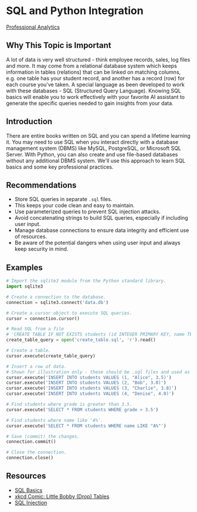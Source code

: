 # SQL and Python Integration

[Professional Analytics](https://github.com/denisecase/pro-analytics)

## Why This Topic is Important

A lot of data is very well structured - think employee records, sales, log files and more.
It may come from a relational database system which keeps information in tables (relations) that can be linked on matching columns, e.g. one table has your student record, and another has a record (row) for each course you've taken. A special language as been developed to work with these databases - SQL (Structured Query Language).
Knowing SQL basics will enable you to work effectively with your favorite AI assistant to generate the specific queries needed to gain insights from your data.

## Introduction

There are entire books written on SQL and you can spend a lifetime learning it.
You may need to use SQL when you interact directly with a database management system (DBMS) like MySQL, PostgreSQL, or Microsoft SQL Server.
With Python, you can also create and use file-based databases without any additional DBMS system.
We'll use this approach to learn SQL basics and some key professional practices.

## Recommendations

- Store SQL queries in separate `.sql` files.
- This keeps your code clean and easy to maintain.
- Use parameterized queries to prevent SQL injection attacks.
- Avoid concatenating strings to build SQL queries, especially if including user input.
- Manage database connections to ensure data integrity and efficient use of resources.
- Be aware of the potential dangers when using user input and always keep security in mind.

## Examples

```python
# Import the sqlite3 module from the Python standard library.
import sqlite3

# Create a connection to the database.
connection = sqlite3.connect('data.db')

# Create a cursor object to execute SQL queries.
cursor = connection.cursor()

# Read SQL from a file
# 'CREATE TABLE IF NOT EXISTS students (id INTEGER PRIMARY KEY, name TEXT, grade REAL)'
create_table_query = open('create_table.sql', 'r').read()

# Create a table.
cursor.execute(create_table_query)

# Insert a row of data.
# Shown for illustration only - these should be .sql files and used as shown above.
cursor.execute('INSERT INTO students VALUES (1, "Alice", 3.5)')
cursor.execute('INSERT INTO students VALUES (2, "Bob", 3.0)')
cursor.execute('INSERT INTO students VALUES (3, "Charlie", 3.8)')
cursor.execute('INSERT INTO students VALUES (4, "Denise", 4.0)')

# Find students where grade is greater than 3.5.
cursor.execute('SELECT * FROM students WHERE grade > 3.5')

# Find students where name like 'A%'.
cursor.execute('SELECT * FROM students WHERE name LIKE "A%"')

# Save (commit) the changes.
connection.commit()

# Close the connection.
connection.close()
```

## Resources

- [SQL Basics](https://www.w3schools.com/sql/sql_intro.asp)
- [xkcd Comic: Little Bobby (Drop) Tables](https://xkcd.com/327/)
- [SQL Injection](https://www.w3schools.com/sql/sql_injection.asp)
